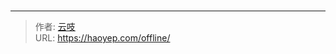 # 


<!-- You need do nothing for this page. -->

---

> 作者: [云吱](https://haoyep.com/)  
> URL: https://haoyep.com/offline/  

